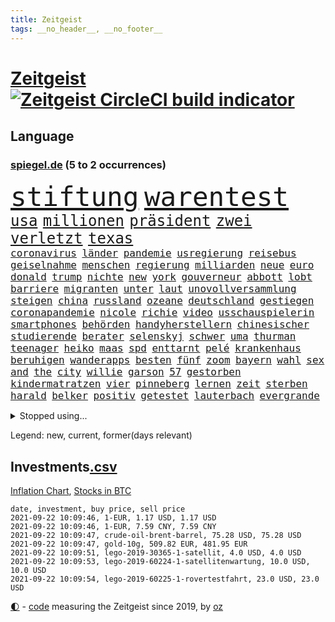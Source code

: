 ```yaml
---
title: Zeitgeist
tags: __no_header__, __no_footer__
---
```


# [Zeitgeist](https://oliz.io/zeitgeist/) [![Zeitgeist CircleCI build indicator](https://circleci.com/gh/ooz/zeitgeist.svg?style=shield)](https://circleci.com/gh/ooz/zeitgeist)

## Language

<h3><a href="https://www.spiegel.de" target="_blank">spiegel.de</a> (5 to 2 occurrences)</h3>
<p style="font-family:monospace">
<span style="font-size:32pt"><a href="news_links.html#stiftung" class="current">stiftung</a></span>
<span style="font-size:32pt"><a href="news_links.html#warentest" class="current">warentest</a></span>
<br>
<span style="font-size:18pt"><a href="news_links.html#usa" class="current">usa</a></span>
<span style="font-size:18pt"><a href="news_links.html#millionen" class="current">millionen</a></span>
<span style="font-size:18pt"><a href="news_links.html#präsident" class="current">präsident</a></span>
<span style="font-size:18pt"><a href="news_links.html#zwei" class="current">zwei</a></span>
<span style="font-size:18pt"><a href="news_links.html#verletzt" class="current">verletzt</a></span>
<span style="font-size:18pt"><a href="news_links.html#texas" class="current">texas</a></span>
<br>
<span style="font-size:12pt"><a href="news_links.html#coronavirus" class="current">coronavirus</a></span>
<span style="font-size:12pt"><a href="news_links.html#länder" class="current">länder</a></span>
<span style="font-size:12pt"><a href="news_links.html#pandemie" class="current">pandemie</a></span>
<span style="font-size:12pt"><a href="news_links.html#usregierung" class="current">usregierung</a></span>
<span style="font-size:12pt"><a href="news_links.html#reisebus" class="current">reisebus</a></span>
<span style="font-size:12pt"><a href="news_links.html#geiselnahme" class="current">geiselnahme</a></span>
<span style="font-size:12pt"><a href="news_links.html#menschen" class="current">menschen</a></span>
<span style="font-size:12pt"><a href="news_links.html#regierung" class="current">regierung</a></span>
<span style="font-size:12pt"><a href="news_links.html#milliarden" class="current">milliarden</a></span>
<span style="font-size:12pt"><a href="news_links.html#neue" class="current">neue</a></span>
<span style="font-size:12pt"><a href="news_links.html#euro" class="current">euro</a></span>
<span style="font-size:12pt"><a href="news_links.html#donald" class="current">donald</a></span>
<span style="font-size:12pt"><a href="news_links.html#trump" class="current">trump</a></span>
<span style="font-size:12pt"><a href="news_links.html#nichte" class="current">nichte</a></span>
<span style="font-size:12pt"><a href="news_links.html#new" class="current">new</a></span>
<span style="font-size:12pt"><a href="news_links.html#york" class="current">york</a></span>
<span style="font-size:12pt"><a href="news_links.html#gouverneur" class="current">gouverneur</a></span>
<span style="font-size:12pt"><a href="news_links.html#abbott" class="new">abbott</a></span>
<span style="font-size:12pt"><a href="news_links.html#lobt" class="current">lobt</a></span>
<span style="font-size:12pt"><a href="news_links.html#barriere" class="new">barriere</a></span>
<span style="font-size:12pt"><a href="news_links.html#migranten" class="current">migranten</a></span>
<span style="font-size:12pt"><a href="news_links.html#unter" class="current">unter</a></span>
<span style="font-size:12pt"><a href="news_links.html#laut" class="current">laut</a></span>
<span style="font-size:12pt"><a href="news_links.html#unovollversammlung" class="new">unovollversammlung</a></span>
<span style="font-size:12pt"><a href="news_links.html#steigen" class="current">steigen</a></span>
<span style="font-size:12pt"><a href="news_links.html#china" class="current">china</a></span>
<span style="font-size:12pt"><a href="news_links.html#russland" class="current">russland</a></span>
<span style="font-size:12pt"><a href="news_links.html#ozeane" class="current">ozeane</a></span>
<span style="font-size:12pt"><a href="news_links.html#deutschland" class="current">deutschland</a></span>
<span style="font-size:12pt"><a href="news_links.html#gestiegen" class="current">gestiegen</a></span>
<span style="font-size:12pt"><a href="news_links.html#coronapandemie" class="current">coronapandemie</a></span>
<span style="font-size:12pt"><a href="news_links.html#nicole" class="current">nicole</a></span>
<span style="font-size:12pt"><a href="news_links.html#richie" class="new">richie</a></span>
<span style="font-size:12pt"><a href="news_links.html#video" class="current">video</a></span>
<span style="font-size:12pt"><a href="news_links.html#usschauspielerin" class="current">usschauspielerin</a></span>
<span style="font-size:12pt"><a href="news_links.html#smartphones" class="current">smartphones</a></span>
<span style="font-size:12pt"><a href="news_links.html#behörden" class="current">behörden</a></span>
<span style="font-size:12pt"><a href="news_links.html#handyherstellern" class="new">handyherstellern</a></span>
<span style="font-size:12pt"><a href="news_links.html#chinesischer" class="current">chinesischer</a></span>
<span style="font-size:12pt"><a href="news_links.html#studierende" class="current">studierende</a></span>
<span style="font-size:12pt"><a href="news_links.html#berater" class="current">berater</a></span>
<span style="font-size:12pt"><a href="news_links.html#selenskyj" class="current">selenskyj</a></span>
<span style="font-size:12pt"><a href="news_links.html#schwer" class="current">schwer</a></span>
<span style="font-size:12pt"><a href="news_links.html#uma" class="new">uma</a></span>
<span style="font-size:12pt"><a href="news_links.html#thurman" class="new">thurman</a></span>
<span style="font-size:12pt"><a href="news_links.html#teenager" class="current">teenager</a></span>
<span style="font-size:12pt"><a href="news_links.html#heiko" class="current">heiko</a></span>
<span style="font-size:12pt"><a href="news_links.html#maas" class="current">maas</a></span>
<span style="font-size:12pt"><a href="news_links.html#spd" class="current">spd</a></span>
<span style="font-size:12pt"><a href="news_links.html#enttarnt" class="new">enttarnt</a></span>
<span style="font-size:12pt"><a href="news_links.html#pelé" class="new">pelé</a></span>
<span style="font-size:12pt"><a href="news_links.html#krankenhaus" class="current">krankenhaus</a></span>
<span style="font-size:12pt"><a href="news_links.html#beruhigen" class="new">beruhigen</a></span>
<span style="font-size:12pt"><a href="news_links.html#wanderapps" class="new">wanderapps</a></span>
<span style="font-size:12pt"><a href="news_links.html#besten" class="current">besten</a></span>
<span style="font-size:12pt"><a href="news_links.html#fünf" class="current">fünf</a></span>
<span style="font-size:12pt"><a href="news_links.html#zoom" class="current">zoom</a></span>
<span style="font-size:12pt"><a href="news_links.html#bayern" class="current">bayern</a></span>
<span style="font-size:12pt"><a href="news_links.html#wahl" class="current">wahl</a></span>
<span style="font-size:12pt"><a href="news_links.html#sex" class="current">sex</a></span>
<span style="font-size:12pt"><a href="news_links.html#and" class="current">and</a></span>
<span style="font-size:12pt"><a href="news_links.html#the" class="current">the</a></span>
<span style="font-size:12pt"><a href="news_links.html#city" class="current">city</a></span>
<span style="font-size:12pt"><a href="news_links.html#willie" class="new">willie</a></span>
<span style="font-size:12pt"><a href="news_links.html#garson" class="new">garson</a></span>
<span style="font-size:12pt"><a href="news_links.html#57" class="current">57</a></span>
<span style="font-size:12pt"><a href="news_links.html#gestorben" class="current">gestorben</a></span>
<span style="font-size:12pt"><a href="news_links.html#kindermatratzen" class="new">kindermatratzen</a></span>
<span style="font-size:12pt"><a href="news_links.html#vier" class="current">vier</a></span>
<span style="font-size:12pt"><a href="news_links.html#pinneberg" class="new">pinneberg</a></span>
<span style="font-size:12pt"><a href="news_links.html#lernen" class="current">lernen</a></span>
<span style="font-size:12pt"><a href="news_links.html#zeit" class="current">zeit</a></span>
<span style="font-size:12pt"><a href="news_links.html#sterben" class="current">sterben</a></span>
<span style="font-size:12pt"><a href="news_links.html#harald" class="new">harald</a></span>
<span style="font-size:12pt"><a href="news_links.html#belker" class="new">belker</a></span>
<span style="font-size:12pt"><a href="news_links.html#positiv" class="current">positiv</a></span>
<span style="font-size:12pt"><a href="news_links.html#getestet" class="current">getestet</a></span>
<span style="font-size:12pt"><a href="news_links.html#lauterbach" class="current">lauterbach</a></span>
<span style="font-size:12pt"><a href="news_links.html#evergrande" class="new">evergrande</a></span>
</p>
<details>
<summary>Stopped using...</summary>
<p class="former" style="font-size:12pt">
bestimmte(336) bitte(335) einzelne(335) inter(335) kassiert(335) toni(335) ungewöhnlicher(335) 22(334) 98(334) einzelnen(334) legendären(334) vergewaltigt(334) geholfen(333) geschichten(333) handeln(333) strafmaßnahmen(333) strand(333) worten(333) zeitweise(333) 2500(332) arbeitete(332) erkennt(332) erneuter(332) gehackt(332) künstlerin(332) muster(332) portugal(332) reul(332) sänger(332) angeblichen(331) aufnahmen(331) falls(331) haustiere(331) komisch(331) minderheit(331) passanten(331) unmut(331) untersuchungsausschuss(331) 50000(330) akt(330) augenzeugen(330) ber(330) beschleunigen(330) breit(330) größtes(330) material(330) patienten(330) sonne(330) spieltag(330) teheran(330) verfilmt(330) verschiedene(330) vielerorts(330) wofür(330) zug(330) zuversicht(330) äußern(330) abends(329) bekannte(329) covid19patienten(329) eingesetzt(329) elfmeter(329) flieht(329) geschaffen(329) gewaltsam(329) ikone(329) kandidat(329) kritische(329) lukaschenkos(329) mainz(329) niederlagen(329) profi(329) subventionen(329) ärzten(329) 2024(328) alex(328) angemessen(328) angespannt(328) bezeichnet(328) bremer(328) desaster(328) ehren(328) eingestuft(328) entwurf(328) erziehung(328) flüchtlingscamp(328) freiburg(328) gefördert(328) grande(328) kündigen(328) meinem(328) pannen(328) richten(328) sc(328) stoßen(328) tobt(328) umso(328) versagt(328) wege(328) aktuell(327) andré(327) coronafällen(327) ecuador(327) erteilt(327) gefährlicher(327) genannt(327) roboter(327) schwedische(327) seltener(327) tatverdächtige(327) terrormiliz(327) ulm(327) coronaausbruch(326) demokratie(326) einstellen(326) erinnerungen(326) gewaltig(326) innenministerium(326) irgendwann(326) kurve(326) lagern(326) nachfolgerin(326) nachruf(326) notruf(326) teslachef(326) verdiente(326) übergriffe(326) behandeln(325) for(325) forderte(325) geheimnis(325) gesundheitlichen(325) herkunft(325) islamistischen(325) konflikte(325) miteinander(325) schwersten(325) steigender(325) stoppt(325) stück(325) verstöße(325) abgang(324) besetzung(324) dosen(324) erfuhr(324) ertragen(324) r(324) rafael(324) ring(324) schließlich(324) schüssen(324) tausenden(324) verzweiflung(324) via(324) zeitalter(324) amtszeit(323) haltung(323) locken(323) nadal(323) politikerinnen(323) verlängern(323) villa(323) vorjahr(323) weite(323) 3(322) 7(322) absturz(322) aufbruch(322) automobilgeschichte(322) begeisterten(322) bundesligavorschau(322) design(322) entwickelt(322) fanexperten(322) geteilt(322) herausforderer(322) irren(322) juni(322) lastwagen(322) massiven(322) mauer(322) mütter(322) normalen(322) opfers(322) power(322) tippen(322) toren(322) verschwanden(322) verspielt(322) weitergegeben(322) zahlung(322) besserung(321) kriterien(321) mitgeteilt(321) petra(321) vorm(321) aufklären(320) auftrag(320) bad(320) gefühlt(320) italienischen(320) kochen(320) lagen(320) moskaus(320) sports(320) veröffentlichte(320) werbung(320) 29(319) bestes(319) boom(319) bus(319) erschweren(319) freundschaft(319) katastrophale(319) nachspiel(319) offizielle(319) profitierte(319) wolf(319) ermordeten(318) milde(318) pünktlich(318) rechtlich(318) roger(318) sendet(318) überlebende(318) arbeitsminister(317) autoindustrie(317) beteiligung(317) franzose(317) hürden(317) thiem(317) vaters(317) venezuela(317) zurückgewiesen(317) befreit(316) game(316) getragen(316) porsche(316) symptome(316) weckt(316) abgehört(315) belegen(315) einreise(315) schlimmste(315) schwerem(315) terroristischen(315) 32jährige(314) erfunden(314) kevin(314) schonen(314) zeugin(314) auslösen(313) ewig(313) feld(313) gefälschte(313) organisiert(313) todesopfer(313) emissionen(312) federer(312) geschieht(312) goldenen(312) signalisiert(312) stiegen(312) verzweifelten(312) wahlrechtsreform(312) wiederholen(312) überstanden(312) erfinder(311) fit(311) half(311) heftigen(311) luca(311) patient(311) schief(311) schloss(311) verschiedenen(311) baustelle(310) belege(310) motiv(310) olympische(310) zurückhaltend(310) besitz(309) eingreifen(309) glaubwürdigkeit(309) halb(309) motor(309) möchten(309) nachgewiesen(309) abouchaker(308) arafat(308) sperrte(308) strände(308) text(308) versagen(308) bedingt(307) brechen(307) tvserie(307) auflagen(306) falscher(306) höhen(306) infektionsgeschehen(306) konferenz(306) premierministers(306) reichsten(306) tiefen(306) konsum(305) diversität(304) finnland(304) mülheim(304) auffällig(303) begangen(303) brennt(303) erkranken(303) sachsens(303) einig(302) empfehlung(302) nirgendwo(302) orten(302) parallelen(302) reduzieren(302) fußballem(301) fürth(301) greuther(301) legende(301) popstar(301) sydney(301) überfahren(301) america(300) jeff(300) schockiert(300) natürlich(299) provoziert(299) präsenz(299) stress(299) ministerien(298) vermeintlich(298) benötigen(297) chats(297) wrack(297) aufgabe(296) explodierte(295) pilot(294) rutschte(294) training(294) herausfinden(293) flüchtete(292) hinterlässt(292) verlegen(292) flächen(291) künstliche(291) teilt(291) unmittelbar(291) fusion(290) gerichte(290) bedienen(289) coronaeinschränkungen(289) erfolgreichen(289) jadon(289) mutation(289) trauma(289) tyson(288) wertvolle(288) schmerz(287) kanal(286) bezos(284) gates(284) gehabt(284) lehrkräfte(283) a7(281) gebieten(281) guatemala(281) bruno(280) totschlags(280) beherrschen(279) bundesverfassungsgerichts(279) divers(279) hongkongs(279) jason(278) personalie(277) rechtskräftig(277) unicef(274) vakzinen(274) beach(273) öffentlichrechtlichen(273) betrunkener(272) drohne(272) vermisster(271) gelangen(268) cdu/csu(267) schusswechsel(266) popsängerin(264) protestierende(263) sancho(262) impfzentren(261) flüchteten(260) last(260) 32jährigen(259) bundesligasaison(259) beharrt(258) beschafft(257) erben(257) bundesagentur(256) prominenter(256) ausweg(255) berührt(253) merklich(252) sachen(251) spitzengespräch(249) dankt(248) hackern(248) usamerikanischen(245) coronamutation(243) einsatzkräften(242) ereignet(242) gefährdete(242) aussetzen(241) uskapitol(241) marie(239) motivation(238) spritze(237) befanden(236) heimatland(235) singt(234) übers(234) absetzen(231) stationiert(231) israelis(230) nachrichtenagentur(230) schlüssel(230) verstoß(229) irgendwie(228) eishockeywm(222) enkel(222) jagt(222) räumte(222) höhenflug(221) englischer(217) sehe(217) diagnose(216) schwimmer(216) 750(215) behält(213) pommes(213) verheißt(213) geheimen(211) verleumdung(210) horten(208) staatsschutz(207) kremlchef(206) camper(203) faust(203) großstadt(203) student(203) sylt(203) überragenden(203) bekannter(201) winzer(200) radio(199) hilton(198) passagier(198) belästigt(195) finanzamt(194) hubert(194) meistertitel(194) teuersten(194) bahnverkehr(193) beherrscht(193) plagen(193) seen(193) ausländischer(190) inszenierte(190) kryptowährungen(190) recherchiert(190) repressionen(190) übergangsregierung(190) herren(188) helikopter(186) medaille(186) staatsfernsehen(185) dom(184) geschäftsmodell(184) objekte(184) stamm(183) egoismus(181) relevant(181) beschwert(180) promille(180) zeugenstand(180) startelf(179) bürgerrechtler(178) nachsehen(178) sonnigen(178) portugals(177) emilia(175) obhut(175) gewicht(174) orte(174) verletzter(174) fähigkeit(173) email(172) schwerin(171) strecken(171) alben(170) paaren(170) bundeswehrsoldat(169) teilnehmenden(169) pilotprojekt(168) tierschützer(167) testament(166) südwesten(164) geheiratet(163) bildzeitung(161) bälle(161) untermauert(161) 15jähriger(159) koalitionsoptionen(159) steuerzahler(158) gerd(157) gesetzlich(155) 22jähriger(154) kartellamt(153) rumänien(152) sterblichen(152) gastgewerbe(151) modellprojekt(150) raymond(150) draht(149) wochenrückblick(147) reis(146) erspart(145) forciert(145) belegschaft(144) gespült(144) entmachtete(143) überführt(143) verlag(141) thrones(140) anbau(138) sozialwohnungen(138) dmx(137) labourpartei(136) natogeneralsekretär(136) tempolimit(136) airline(134) pyrotechnik(134) berlinneukölln(133) entschlüsseln(133) ozean(133) aussteigen(131) bildtv(131) erstimpfungen(131) fernsehsender(131) testspiel(130) fußballstar(128) wohnungsmarkt(128) android(127) streikt(127) trost(126) verwirren(126) eiltempo(124) schossen(124) erobern(123) ökopartei(122) forschungsinstituts(121) dynamo(119) vertraut(119) langjährigen(117) vegane(117) übereilt(117) close(116) gesprächsbereitschaft(116) bestritt(115) zerschlug(115) galeria(114) japanischen(114) karstadt(114) kaufhof(114) momentan(113) spritzte(113) besonderes(112) trier(112) verkündete(112) weh(112) blue(111) origin(111) p(111) euausland(110) jugendärzte(110) übten(110) 1953(109) rekonstruktion(109) nepal(108) grünenkandidatin(107) schwerfällt(107) 32jähriger(106) badeunfall(106) life(106) sommerferien(106) blues(105) hingelegt(105) rechtsterroristin(105) 83(103) geknackt(103) hackerangriffs(103) manta(103) 18jährigen(101) akzeptabel(101) festnehmen(101) papa(101) mangelwirtschaft(100) versperrt(100) amerikanern(99) mögliches(99) steuerflucht(99) unglaublich(99) vorurteilen(99) 21jährige(98) erpresst(98) polizeikontrolle(98) sensible(98) tennisstar(98) plastik(97) 22jährigen(96) eigner(96) elternteil(96) etappensieg(96) gegend(96) bundesligaspiel(95) impfangebot(95) japaner(95) akzeptieren(94) kohlekraftwerke(94) ständigen(94) mallorcas(93) ceuta(91) exklave(91) seifert(91) sohns(91) thriller(91) zurückschicken(91) fußballklub(90) lastwagenfahrer(90) zwanzig(90) entsprechendes(89) schwieriges(89) sportgericht(89) verspätungen(89) videoaufnahmen(89) anhaltende(88) begnügen(88) draxler(88) niedergestochen(88) vorgang(88) abschneiden(87) bombendrohung(87) eingenommen(87) ernsten(87) geschult(87) individuelle(87) rick(87) 60jähriger(86) dänemarks(86) eingewechselt(86) formel1rennen(86) g7staaten(86) malis(86) altmeister(85) bayerncoach(85) bedingungsloses(85) flohen(85) grundeinkommen(85) impfskeptiker(85) menschenmenge(85) nrwcdu(85) hisbollahchef(84) rettungsarbeiten(84) ambitionierte(83) bitteren(83) country(83) rasenmäher(83) regnete(83) unterstellt(83) zugriff(83) french(82) pressekonferenzen(82) zollbeamten(82) fassung(81) laune(81) mister(81) offizieller(81) veränderter(81) investors(80) lebe(80) tricks(80) kreuzbandriss(79) morden(79) angeschossen(78) begünstigen(78) fluggesellschaften(78) amazonasregenwald(77) brentford(77) milliardenbetrag(77) raschen(77) todesurteil(77) träumt(77) carlo(76) drehbücher(76) leichten(76) siebeneinhalb(76) sowieso(76) ansteckender(75) fehle(75) malaysischen(75) nokia(75) unterlaufen(75) unwettern(75) wim(75) zugänge(75) a24(74) kühnert(74) raste(74) scheele(74) zugausfälle(74) ähnliches(74) homophober(73) kleidung(73) anhaltender(72) aufatmen(72) bundestrainerin(72) poesie(72) atommüll(71) aufzunehmen(71) dienste(71) dominant(71) eintrittsalter(71) gewittern(71) hague(71) stabilität(71) töchter(71) bauern(70) eingemischt(70) furchtbar(70) machtübergabe(70) schalten(70) wasserknappheit(70) clarke(69) coronaausbrüchen(69) erstattungen(69) psychologische(69) rechtsstaatlichkeit(69) wembleystadion(69) einstiger(68) verbiete(68) erhöhte(67) militärflugzeug(67) morgens(67) sarajevo(67) topverdiener(67) schob(66) sek(66) traditionsverein(66) 16000(64) abgehängt(64) eingriff(64) loszuwerden(64) o(64) sardinien(64) schlingern(64) überraschungsteam(64) abzuziehen(63) gefundenen(63) lernfähig(63) lucas(63) diktatoren(62) feldzug(62) antisemitisch(61) onlineriesen(61) querschläger(61) schande(61) vereinbarte(61) zuließen(61) befassen(60) erschreckend(60) geschichtepodcast(60) lkwunfall(60) segelflugzeugs(60) 2005(59) depp(59) entstehung(59) gesprächsangebot(59) müht(59) pogba(59) exministerpräsident(58) freigesprochen(58) hitzewelle(58) mauerbau(58) verhör(58) 70jährigen(57) ausfliegen(57) ki(57) miesen(57) schwulen(57) vierter(57) white(57) ausgerückt(56) fehlendem(56) feiernde(56) ludwigsburg(56) quarantäneregeln(56) unterrichten(56) widersacher(56) bekennt(55) entwicklungsminister(55) erinnerte(55) furcht(55) innenministeriums(55) konvoi(55) machbar(55) unerwähnt(55) eröffnen(54) gewalttaten(54) thronfolge(54) 1993(53) ausgabe(53) rezepte(53) tanklaster(53) anschaffung(52) bahnfahrer(52) brillierte(52) hilfsorganisation(52) sicherer(52) spears'(52) dschihad(51) racheakten(51) schwelle(51) startbahn(51) vierbeiner(51) at(50) fallschirmspringer(50) rar(50) sturmgewehr(50) australischen(49) bülow(49) gleichgeschlechtliche(49) heftiges(49) schwager(49) stilkritik(49) wehen(49) aktienpakets(48) halterin(48) hitzetote(48) suchtrupps(48) unwetterwarnung(48) 82jährige(47) autozulieferer(47) bundesstraße(47) dark(47) hella(47) phuket(47) thailands(47) aiwanger(46) erahnen(46) erklärt's(46) grausam(46) moskauer(46) traute(46) geldstrafen(45) lebenswerk(45) löschflugzeuge(45) propagandasender(45) rt(45) ankündigungen(44) baden(44) bestritten(44) dauereinsatz(44) gedroht(44) klimaschäden(44) milliardenkosten(44) wmkampf(44) geübt(43) kreativ(43) lodern(43) vergewaltigungen(43) vries(43) begegnen(42) bergungsarbeiten(42) leichenfunde(42) marcus(42) schilderte(42) tipp(42) army(41) booten(41) führten(41) meeting(41) zerwürfnis(41) überflutet(41) berufsgruppen(40) machthabern(40) talibanvormarsch(40) traditionellen(40) überfährt(40) grotian(39) verfehlte(39) abgetaucht(38) bewerfen(38) bezirksamt(38) boykottiert(38) coronaimpfpflicht(38) kamtschatka(38) krisenstab(38) regenfällen(38) skrupellos(38) 1206(37) 67(37) abschiebungen(37) alleingang(37) anderson(37) mountain(37) rette(37) usunternehmen(37) amazongründer(36) errichtung(36) havannasyndrom(36) jüngster(36) radikalislamisten(36) rasch(36) thiel(36) usdiplomaten(36) waschen(36) überschwemmt(36) familienmitglied(35) karibikstaat(35) karrierecoach(35) landsleute(35) lästert(35) perfekten(35) warnstufe(35) bloggerin(34) duschen(34) feuerwehreinsätzen(34) provinzhauptstädte(34) trockenheit(34) unterzugehen(34) zehnte(34) bemerkenswerter(33) fotografie(33) mitgerissen(33) oberbayern(33) plünderungen(33) zehntausenden(33) überflutung(33) terrorgruppen(32) archäologen(31) flutwelle(31) halbleitern(31) halfen(31) kurse(31) provinzen(31) räder(31) unterscheiden(31) vorgezogenen(31) wohnwagen(31) abwärtstrend(30) aufzutreten(30) bloom(30) fabio(30) impfzahlen(30) jakobsen(30) kräftiges(30) usedom(30) einzelzeitfahren(29) harmlose(29) landeten(29) lebensrealität(29) rauch(29) staudamm(29) unbürokratisch(29) verpassten(29) verschobenen(29) warnsystem(29) anstatt(28) bahnkunden(28) durchbrüche(28) garage(28) jahrhundertflut(28) prioritäten(28) schlange(28) einzusetzen(27) grütters(27) katie(27) kulturstaatsministerin(27) präsidentenpalast(27) ausmaße(26) festgelegt(26) rechner(26) rücksichtslos(26) ungenau(26) tiefsten(25) warenhauskonzern(25) widmen(25) angelo(24) besitzen(24) immobilienmarkt(24) konzerns(24) positiver(24) russischem(24) schmackhaft(24) umfragewerten(24) ernannt(23) flugplatz(23) tiergarten(23) bahnübergang(22) beschützt(22) bestzeit(22) busunfall(22) bürgerlichen(22) datenbank(22) dörfer(22) erntehelfer(22) schwebt(22) trocknen(22) verbannt(22) cduchefs(21) gründete(21) landebahn(21) monika(21) netzwerke(21) polizeischutz(21) trauernden(21) elfenbeinküste(20) zdfsommerinterview(20) überarbeitet(20) silbermedaille(19) usbotschaft(19) abzustoßen(18) afghaninnen(18) patzte(18) pfefferspray(18) populär(18) starttermin(18) 90/die(17) ali(17) bedrohungslage(17) verkehrsministerium(17) anlässlich(16) gegensteuern(16) rückkehrer(16) abwesenheit(15) bibliothek(15) endlose(15) fields(15) intensive(15) rollende(15) —(15) ansehen(14) drogeneinfluss(14) hochrisikogebiet(14) händlern(14) stur(14) vermittelt(14) absoluter(13) ankommen(13) funktionen(13) gedränge(13) impfangebote(13) insolvenzantragspflicht(13) kims(13) urlauberin(13) 35jähriger(12) antje(12) argwohn(12) autobombe(12) ei(12) hochrangiges(12) kelly(12) rundfunks(12) topklub(12) bahnmanagements(11) diejenigen(11) güterverkehr(11) kargen(11) plante(11) tvansprache(11)
</p>
</details>
<p>Legend: <span class="new">new</span>, <span class="current">current</span>, <span class="former">former(days relevant)</span></p>

## Investments[.csv](investments.csv)

[Inflation Chart](https://inflationchart.com),
[Stocks in BTC](https://stonksinbtc.xyz/)

```
date, investment, buy price, sell price
2021-09-22 10:09:46, 1-EUR, 1.17 USD, 1.17 USD
2021-09-22 10:09:46, 1-EUR, 7.59 CNY, 7.59 CNY
2021-09-22 10:09:47, crude-oil-brent-barrel, 75.28 USD, 75.28 USD
2021-09-22 10:09:47, gold-10g, 509.82 EUR, 481.95 EUR
2021-09-22 10:09:51, lego-2019-30365-1-satellit, 4.0 USD, 4.0 USD
2021-09-22 10:09:53, lego-2019-60224-1-satellitenwartung, 10.0 USD, 10.0 USD
2021-09-22 10:09:54, lego-2019-60225-1-rovertestfahrt, 23.0 USD, 23.0 USD
```

<footer>
<a href="javascript:toggleTheme()" class="nav">🌓</a>
- <a href="https://github.com/ooz/zeitgeist">code</a> measuring the Zeitgeist since 2019, by <a href="https://oliz.io">oz</a>
</footer>
